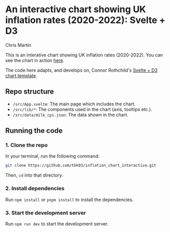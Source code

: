 # An interactive chart showing UK inflation rates (2020-2022): Svelte + D3
Chris Martin

This is an interative chart showing UK inflation rates (2020-2022). You can see the chart in action [here](https://tbk03.github.io/inflation_chart_interactive/).  

The code here adapts, and develops on, Connor Rothchild's [Svelte + D3 chart template](https://github.com/connorrothschild/svelte-d3-iib-workshop).

## Repo structure

* `/src/App.svelte`: The main page which includes the chart.
* `/src/lib/*`: The components used in the chart (axis, tooltips etc.).
* `/src/data/milk_cpi.json`: The data shown in the chart.

## Running the code

### 1. Clone the repo

In your terminal, run the following command:

```bash
git clone https://github.com/tbk03/inflation_chart_interactive.git
```

Then, `cd` into that directory.

### 2. Install dependencies

Run `npm install` or `pnpm install` to install the dependencies.

### 3. Start the development server

Run `npm run dev` to start the development server.
